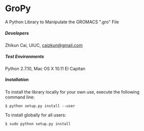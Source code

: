 # GroPy
A Python Library to Manipulate the GROMACS ".gro" File

##### Developers
Zhikun Cai, UIUC, caizkun@gmail.com

##### Test Environments
Python 2.7.10, Mac OS X 10.11 EI Capitan



##### Installation
To install the library locally for your own use, execute the following command line:
    
    $ python setup.py install --user

To install globally for all users:

    $ sudo python setup.py install


